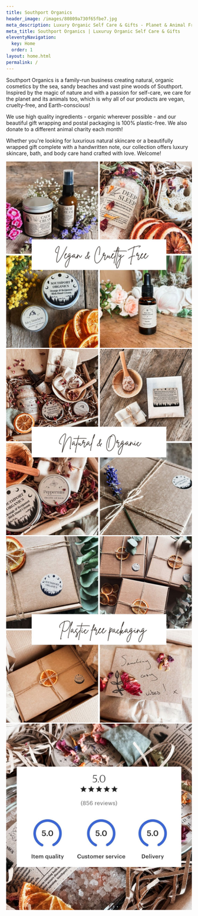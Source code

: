 ```yaml
---
title: Southport Organics
header_image: /images/80809a730f65fbe7.jpg
meta_description: Luxury Organic Self Care & Gifts - Planet & Animal Friendly
meta_title: Southport Organics | Luxuruy Organic Self Care & Gifts
eleventyNavigation:
  key: Home
  order: 1
layout: home.html
permalink: /
---
```


Southport Organics is a family-run business creating natural, organic cosmetics by the sea, sandy beaches and vast pine woods of Southport. Inspired by the magic of nature and with a passion for self-care, we care for the planet and its animals too, which is why all of our products are vegan, cruelty-free, and Earth-conscious!

We use high quality ingredients - organic wherever possible - and our beautiful gift wrapping and postal packaging is 100% plastic-free. We also donate to a different animal charity each month!

Whether you're looking for luxurious natural skincare or a beautifully wrapped gift complete with a handwritten note, our collection offers luxury skincare, bath, and body care hand crafted with love. Welcome!

<div class="homepage-images">
  <img
    src="/images/homepage-1.jpg"
    alt=""
    eleventy:widths="204,306"
    sizes="220px" />
  <img
    src="/images/homepage-2.jpg"
    alt=""
    eleventy:widths="204,306"
    sizes="220px" />
  <img
    src="/images/homepage-3.jpg"
    alt=""
    eleventy:widths="204,306"
    sizes="220px" />
  <img
    src="/images/homepage-5.jpg"
    alt=""
    eleventy:widths="204,306"
    sizes="220px" />
</div>
